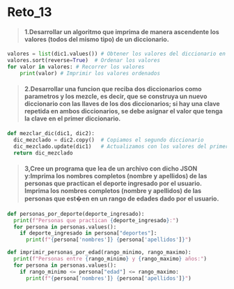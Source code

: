 # Reto_13
>#### 1.Desarrollar un algoritmo que imprima de manera ascendente los valores (todos del mismo tipo) de un diccionario.
```python
valores = list(dic1.values()) # Obtener los valores del diccionario en una lista
valores.sort(reverse=True)  # Ordenar los valores
for valor in valores: # Recorrer los valores
    print(valor) # Imprimir los valores ordenados
```
>#### 2.Desarrollar una funcion que reciba dos diccionarios como parametros y los mezcle, es decir, que se construya un nuevo diccionario con las llaves de los dos diccionarios; si hay una clave repetida en ambos diccionarios, se debe asignar el valor que tenga la clave en el primer diccionario.
```python
def mezclar_dic(dic1, dic2):
  dic_mezclado = dic2.copy()  # Copiamos el segundo diccionario
  dic_mezclado.update(dic1)   # Actualizamos con los valores del primer diccionario
  return dic_mezclado
```
>#### 3,Cree un programa que lea de un archivo con dicho JSON y:Imprima los nombres completos (nombre y apellidos) de las personas que practican el deporte ingresado por el usuario. Imprima los nombres completos (nombre y apellidos) de las personas que est�en en un rango de edades dado por el usuario.
```python
def personas_por_deporte(deporte_ingresado):
  print(f"Personas que practican {deporte_ingresado}:")
  for persona in personas.values():
    if deporte_ingresado in persona["deportes"]:
      print(f"{persona['nombres']} {persona['apellidos']}")

def imprimir_personas_por_edad(rango_minimo, rango_maximo):
  print(f"Personas entre {rango_minimo} y {rango_maximo} años:")
  for persona in personas.values():
    if rango_minimo <= persona["edad"] <= rango_maximo:
      print(f"{persona['nombres']} {persona['apellidos']}")
```

